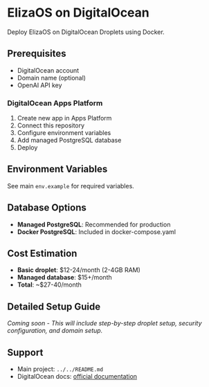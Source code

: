 # ElizaOS on DigitalOcean

Deploy ElizaOS on DigitalOcean Droplets using Docker.

## Prerequisites

- DigitalOcean account
- Domain name (optional)
- OpenAI API key

###  DigitalOcean Apps Platform
1. Create new app in Apps Platform
2. Connect this repository
3. Configure environment variables
4. Add managed PostgreSQL database
5. Deploy

## Environment Variables

See main `env.example` for required variables.

## Database Options

- **Managed PostgreSQL**: Recommended for production
- **Docker PostgreSQL**: Included in docker-compose.yaml

## Cost Estimation

- **Basic droplet**: $12-24/month (2-4GB RAM)
- **Managed database**: $15+/month
- **Total**: ~$27-40/month

## Detailed Setup Guide

*Coming soon - This will include step-by-step droplet setup, security configuration, and domain setup.*

## Support

- Main project: `../../README.md`
- DigitalOcean docs: [official documentation](https://docs.digitalocean.com/) 